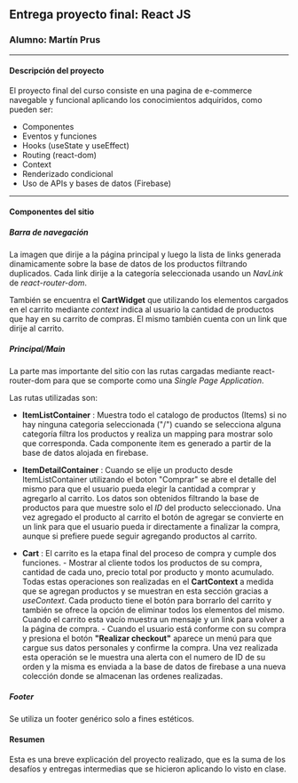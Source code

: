 ## Entrega proyecto final: React JS

### Alumno: Martín Prus

---

#### Descripción del proyecto

El proyecto final del curso consiste en una pagina de e-commerce navegable y funcional aplicando los conocimientos adquiridos, como pueden ser:

- Componentes
- Eventos y funciones
- Hooks (useState y useEffect)
- Routing (react-dom)
- Context
- Renderizado condicional
- Uso de APIs y bases de datos (Firebase)

---

#### Componentes del sitio

##### Barra de navegación

La imagen que dirije a la página principal y luego la lista de links generada dinamicamente sobre la base de datos de los productos filtrando duplicados. Cada link dirije a la categoría seleccionada usando un _NavLink_ de _react-router-dom_.

También se encuentra el **CartWidget** que utilizando los elementos cargados en el carrito mediante _context_ indica al usuario la cantidad de productos que hay en su carrito de compras.
El mismo también cuenta con un link que dirije al carrito.

##### Principal/Main

La parte mas importante del sitio con las rutas cargadas mediante react-router-dom para que se comporte como una _Single Page Application_.

Las rutas utilizadas son:

- **ItemListContainer** : Muestra todo el catalogo de productos (Items) si no hay ninguna categoria seleccionada ("/") cuando se selecciona alguna categoría filtra los productos y realiza un mapping para mostrar solo que corresponda.
  Cada componente item es generado a partir de la base de datos alojada en firebase.

- **ItemDetailContainer** : Cuando se elije un producto desde ItemListContainer utilizando el boton "Comprar" se abre el detalle del mismo para que el usuario pueda elegir la cantidad a comprar y agregarlo al carrito. Los datos son obtenidos filtrando la base de productos para que muestre solo el _ID_ del producto seleccionado.
  Una vez agregado el producto al carrito el botón de agregar se convierte en un link para que el usuario pueda ir directamente a finalizar la compra, aunque si prefiere puede seguir agregando productos al carrito.

- **Cart** : El carrito es la etapa final del proceso de compra y cumple dos funciones. - Mostrar al cliente todos los productos de su compra, cantidad de cada uno, precio total por producto y monto acumulado. Todas estas operaciones son realizadas en el **CartContext** a medida que se agregan productos y se muestran en esta sección gracias a _useContext_. Cada producto tiene el botón para borrarlo del carrito y también se ofrece la opción de eliminar todos los elementos del mismo. Cuando el carrito esta vacío muestra un mensaje y un link para volver a la página de compra. - Cuando el usuario está conforme con su compra y presiona el botón **"Realizar checkout"** aparece un menú para que cargue sus datos personales y confirme la compra. Una vez realizada esta operación se le muestra una alerta con el numero de ID de su orden y la misma es enviada a la base de datos de firebase a una nueva colección donde se almacenan las ordenes realizadas.

##### Footer

Se utiliza un footer genérico solo a fines estéticos.


#### Resumen

Esta es una breve explicación del proyecto realizado, que es la suma de los desafíos y entregas intermedias que se hicieron aplicando lo visto en clase.